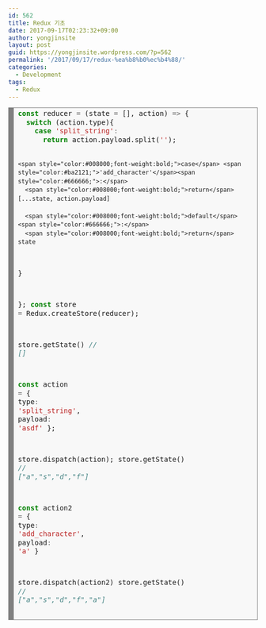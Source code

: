 ```yaml
---
id: 562
title: Redux 기초
date: 2017-09-17T02:23:32+09:00
author: yongjinsite
layout: post
guid: https://yongjinsite.wordpress.com/?p=562
permalink: '/2017/09/17/redux-%ea%b8%b0%ec%b4%88/'
categories:
  - Development
tags:
  - Redux
---
```

<!-- HTML generated using hilite.me -->

<div style="background:#f8f8f8;overflow:auto;width:auto;border:solid gray;border-width:.1em .1em .1em .8em;padding:.2em .6em;">
  <pre style="margin:0;line-height:125%;"><span style="color:#008000;font-weight:bold;">const</span> reducer <span style="color:#666666;">=</span> (state <span style="color:#666666;">=</span> [], action) <span style="color:#666666;">=&gt;</span> {
  <span style="color:#008000;font-weight:bold;">switch</span> (action.type){
    <span style="color:#008000;font-weight:bold;">case</span> <span style="color:#ba2121;">'split_string'</span><span style="color:#666666;">:</span>
      <span style="color:#008000;font-weight:bold;">return</span> action.payload.split(<span style="color:#ba2121;">''</span>);
      
    <span style="color:#008000;font-weight:bold;">case</span> <span style="color:#ba2121;">'add_character'</span><span style="color:#666666;">:</span>
      <span style="color:#008000;font-weight:bold;">return</span> [...state, action.payload]
      
      <span style="color:#008000;font-weight:bold;">default</span><span style="color:#666666;">:</span>
      <span style="color:#008000;font-weight:bold;">return</span> state   
  }
  
  
};
<span style="color:#008000;font-weight:bold;">const</span> store <span style="color:#666666;">=</span> Redux.createStore(reducer);

store.getState() <span style="color:#408080;font-style:italic;">// []</span>

<span style="color:#008000;font-weight:bold;">const</span> action <span style="color:#666666;">=</span> { 
  type<span style="color:#666666;">:</span> <span style="color:#ba2121;">'split_string'</span>,
  payload<span style="color:#666666;">:</span> <span style="color:#ba2121;">'asdf'</span> 
};

store.dispatch(action);
store.getState() <span style="color:#408080;font-style:italic;">// ["a","s","d","f"]</span>

<span style="color:#008000;font-weight:bold;">const</span> action2 <span style="color:#666666;">=</span> {
  type<span style="color:#666666;">:</span> <span style="color:#ba2121;">'add_character'</span>,
  payload<span style="color:#666666;">:</span> <span style="color:#ba2121;">'a'</span>
}

store.dispatch(action2)
store.getState() <span style="color:#408080;font-style:italic;">// ["a","s","d","f","a"]</span>
</pre>
</div>

&nbsp;